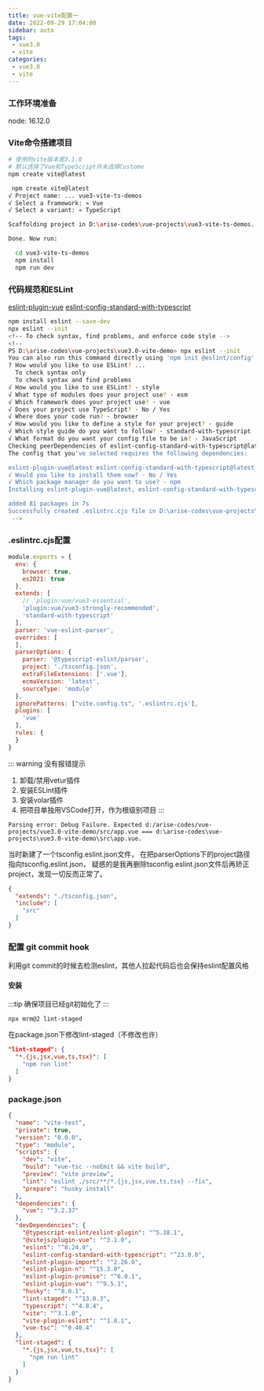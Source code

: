 ```yaml
---
title: vue-vite配置一
date: 2022-09-29 17:04:00
sidebar: auto
tags:
 - vue3.0
 - vite
categories:
 - vue3.0
 - vite
---
```


### 工作环境准备

node: 16.12.0

### Vite命令搭建项目

```bash
# 使用的vite版本是3.1.0
# 默认选择了Vue和TypeScript并未选择Custome
npm create vite@latest

 npm create vite@latest
√ Project name: ... vue3-vite-ts-demos
√ Select a framework: » Vue
√ Select a variant: » TypeScript

Scaffolding project in D:\arise-codes\vue-projects\vue3-vite-ts-demos...

Done. Now run:

  cd vue3-vite-ts-demos
  npm install
  npm run dev
```

### 代码规范和ESLint

[eslint-plugin-vue](https://eslint.vuejs.org/)
[eslint-config-standard-with-typescript](https://github.com/standard/eslint-config-standard-with-typescript)

```bash
npm install eslint --save-dev
npx eslint --init
<!-- To check syntax, find problems, and enforce code style -->
<!-- 
PS D:\arise-codes\vue-projects\vue3.0-vite-demo> npx eslint --init
You can also run this command directly using 'npm init @eslint/config'.
? How would you like to use ESLint? ...
  To check syntax only
  To check syntax and find problems
√ How would you like to use ESLint? · style       
√ What type of modules does your project use? · esm
√ Which framework does your project use? · vue
√ Does your project use TypeScript? · No / Yes
√ Where does your code run? · browser
√ How would you like to define a style for your project? · guide
√ Which style guide do you want to follow? · standard-with-typescript
√ What format do you want your config file to be in? · JavaScript
Checking peerDependencies of eslint-config-standard-with-typescript@latest
The config that you've selected requires the following dependencies:

eslint-plugin-vue@latest eslint-config-standard-with-typescript@latest @typescript-eslint/eslint-plugin@^5.0.0 eslint@^8.0.1 eslint-plugin-import@^2.25.2 eslint-plugin-n@^15.0.0 eslint-plugin-promise@^6.0.0 typescript@*
√ Would you like to install them now? · No / Yes
√ Which package manager do you want to use? · npm
Installing eslint-plugin-vue@latest, eslint-config-standard-with-typescript@latest, @typescript-eslint/eslint-plugin@^5.0.0, eslint@^8.0.1, eslint-plugin-import@^2.25.2, eslint-plugin-n@^15.0.0, eslint-plugin-promise@^6.0.0, typescript@*

added 81 packages in 7s
Successfully created .eslintrc.cjs file in D:\arise-codes\vue-projects\vue3.0-vite-demo
 -->
```

### .eslintrc.cjs配置

```js
module.exports = {
  env: {
    browser: true,
    es2021: true
  },
  extends: [
    // 'plugin:vue/vue3-essential',
    'plugin:vue/vue3-strongly-recommended',
    'standard-with-typescript'
  ],
  parser: 'vue-eslint-parser',
  overrides: [
  ],
  parserOptions: {
    parser: '@typescript-eslint/parser',
    project: './tsconfig.json',
    extraFileExtensions: ['.vue'],
    ecmaVersion: 'latest',
    sourceType: 'module'
  },
  ignorePatterns: ["vite.config.ts", '.eslintrc.cjs'],
  plugins: [
    'vue'
  ],
  rules: {
  }
}
```
::: warning
没有报错提示
1. 卸载/禁用vetur插件
2. 安装ESLint插件
3. 安装volar插件
4. 把项目单独用VSCode打开，作为根级别项目
:::

```
Parsing error: Debug Failure. Expected d:/arise-codes/vue-projects/vue3.0-vite-demo/src/app.vue === d:\arise-codes\vue-projects\vue3.0-vite-demo\src\app.vue.
```

当时新建了一个tsconfig.eslint.json文件，
在把parserOptions下的project路径指向tsconfig.eslint.json，
疑惑的是我再删除tsconfig.eslint.json文件后再矫正project，发现一切反而正常了。
```json
{
  "extends": "./tsconfig.json",
  "include": [
    "src"
  ]
}
```

### 配置 git commit hook

利用git commit的时候去检测eslint，其他人拉起代码后也会保持eslint配置风格

#### 安装

:::tip
确保项目已经git初始化了
:::
```
npx mrm@2 lint-staged
```
在package.json下修改lint-staged（不修改也许）
```json
"lint-staged": {
  "*.{js,jsx,vue,ts,tsx}": [
    "npm run lint"
  ]
}
```

### package.json
```json
{
  "name": "vite-test",
  "private": true,
  "version": "0.0.0",
  "type": "module",
  "scripts": {
    "dev": "vite",
    "build": "vue-tsc --noEmit && vite build",
    "preview": "vite preview",
    "lint": "eslint ./src/**/*.{js,jsx,vue,ts,tsx} --fix",
    "prepare": "husky install"
  },
  "dependencies": {
    "vue": "^3.2.37"
  },
  "devDependencies": {
    "@typescript-eslint/eslint-plugin": "^5.38.1",
    "@vitejs/plugin-vue": "^3.1.0",
    "eslint": "^8.24.0",
    "eslint-config-standard-with-typescript": "^23.0.0",
    "eslint-plugin-import": "^2.26.0",
    "eslint-plugin-n": "^15.3.0",
    "eslint-plugin-promise": "^6.0.1",
    "eslint-plugin-vue": "^9.5.1",
    "husky": "^8.0.1",
    "lint-staged": "^13.0.3",
    "typescript": "^4.8.4",
    "vite": "^3.1.0",
    "vite-plugin-eslint": "^1.8.1",
    "vue-tsc": "^0.40.4"
  },
  "lint-staged": {
    "*.{js,jsx,vue,ts,tsx}": [
      "npm run lint"
    ]
  }
}
```
